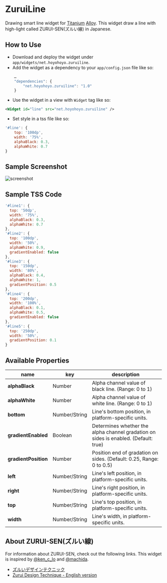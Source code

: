 ZuruiLine
====

Drawing smart line widget for [Titanium](http://www.appcelerator.com/platform) [Alloy](http://projects.appcelerator.com/alloy/docs/Alloy-bootstrap/index.html). This widget draw a line with high-light called ZURUI-SEN(ズルい線) in Japanese.

How to Use
----
* Download and deploy the widget under `app/widgets/net.hoyohoyo.zuruiline`.
* Add the widget as a dependency to your `app/config.json` file like so:

```javascript
	…
	"dependencies": {
		"net.hoyohoyo.zuruiline": "1.0"
	}
```

* Use the widget in a view with `Widget` tag like so:

```xml
<Widget id="line" src="net.hoyohoyo.zuruiline" />
```

* Set style in a tss file like so:

```javascript
'#line': {
	top: '100dp',
	width: '75%',
	alphaBlack: 0.3,
	alphaWhite: 0.7
}
```

Sample Screenshot
----
![screenshot](https://raw.github.com/hoyo/net.hoyohoyo.zuruiline/master/screenshot.png)

Sample TSS Code
----
```javascript
'#line1': {
  top: '50dp',
  width: '75%',
  alphaBlack: 0.3,
  alphaWhite: 0.7
},
'#line2': {
  top: '100dp',
  width: '50%',
  alphaWhite: 0.9,
  gradientEnabled: false
},
'#line3': {
  top: '150dp',
  width: '80%',
  alphaBlack: 0.4,
  alphaWhite: 1,
  gradientPosition: 0.5
},
'#line4': {
  top: '200dp',
  width: '100%',
  alphaBlack: 0.1,
  alphaWhite: 0.5,
  gradientEnabled: false
},
'#line5': {
  top: '250dp',
  width: '50%',
  gradientPosition: 0.1
}
```

Available Properties
----
name                 | key           | description
---------------------|---------------|--------------
**alphaBlack**       | Number        | Alpha channel value of black line. (Range: 0 to 1)
**alphaWhite**       | Number        | Alpha channel value of white line. (Range: 0 to 1)
**bottom**           | Number/String | Line's bottom position, in platform-specific units.
**gradientEnabled**  | Boolean       | Determines whether the alpha channel gradation on sides is enabled. (Default: true)
**gradientPosition** | Number        | Position end of gradation on sides. (Default: 0.25, Range: 0 to 0.5)
**left**             | Number/String | Line's left position, in platform-specific units.
**right**            | Number/String | Line's right position, in platform-specific units.
**top**              | Number/String | Line's top position, in platform-specific units.
**width**            | Number/String | Line's width, in platform-specific units.

About ZURUI-SEN(ズルい線)
----
For information about ZURUI-SEN, check out the following links. This widget is inspired by [@ken_c_lo](https://twitter.com/ken_c_lo) and [@machida](https://twitter.com/machida).

- [ズルいデザインテクニック](https://speakerdeck.com/ken_c_lo/zurui-design) 
- [Zurui Design Technique - English version](https://speakerdeck.com/ken_c_lo/zurui-design-technique-english-version)
